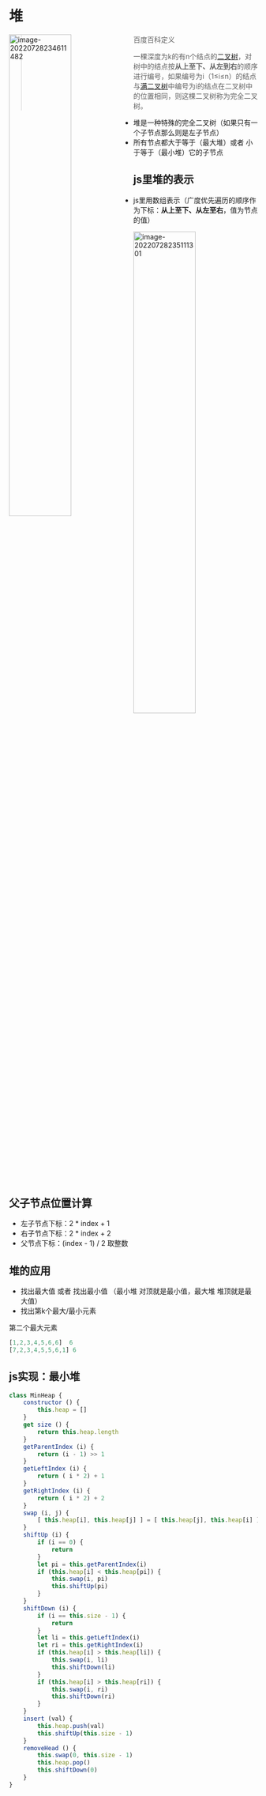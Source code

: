 # 堆

<img src="/Users/sunxinqiang/Library/Mobile Documents/com~apple~CloudDocs/typora-images/image-20220728234611482.png" alt="image-20220728234611482" style="width:50%;float:left" />

>百度百科定义
>
>一棵深度为k的有n个结点的[二叉树](https://baike.baidu.com/item/二叉树/1602879)，对树中的结点按**从上至下、从左到右**的顺序进行编号，如果编号为i（1≤i≤n）的结点与[满二叉树](https://baike.baidu.com/item/满二叉树/7773283)中编号为i的结点在二叉树中的位置相同，则这棵二叉树称为完全二叉树。

- 堆是一种特殊的完全二叉树（如果只有一个子节点那么则是左子节点）
- 所有节点都大于等于（最大堆）或者 小于等于（最小堆）它的子节点

## js里堆的表示

- js里用数组表示（广度优先遍历的顺序作为下标：**从上至下、从左至右**，值为节点的值）

<img src="/Users/sunxinqiang/Library/Mobile Documents/com~apple~CloudDocs/typora-images/image-20220728235111301.png" alt="image-20220728235111301" style="width:50%;float:left;" />

## 父子节点位置计算

- 左子节点下标：2 * index + 1
- 右子节点下标：2 * index + 2
- 父节点下标：(index - 1) / 2 取整数

## 堆的应用

- 找出最大值 或者 找出最小值 （最小堆 对顶就是最小值，最大堆 堆顶就是最大值）
- 找出第k个最大/最小元素

第二个最大元素

```js
[1,2,3,4,5,6,6]  6
[7,2,3,4,5,5,6,1] 6
```

## js实现：最小堆

```js
class MinHeap {
    constructor () {
        this.heap = []
    }
    get size () {
        return this.heap.length
    }
    getParentIndex (i) {
        return (i - 1) >> 1
    }
    getLeftIndex (i) {
        return ( i * 2) + 1
    }
    getRightIndex (i) {
        return ( i * 2) + 2
    }
    swap (i, j) {
        [ this.heap[i], this.heap[j] ] = [ this.heap[j], this.heap[i] ]
    }
    shiftUp (i) {
        if (i == 0) {
            return
        }
        let pi = this.getParentIndex(i)
        if (this.heap[i] < this.heap[pi]) {
            this.swap(i, pi)
            this.shiftUp(pi)
        }
    }
    shiftDown (i) {
        if (i == this.size - 1) {
            return
        }
        let li = this.getLeftIndex(i)
        let ri = this.getRightIndex(i)
        if (this.heap[i] > this.heap[li]) {
            this.swap(i, li)
            this.shiftDown(li)
        }
        if (this.heap[i] > this.heap[ri]) {
            this.swap(i, ri)
            this.shiftDown(ri)
        }
    }
    insert (val) {
        this.heap.push(val)
        this.shiftUp(this.size - 1)
    }
    removeHead () {
        this.swap(0, this.size - 1)
        this.heap.pop()
        this.shiftDown(0)
    }
}
```

